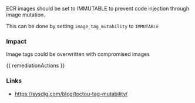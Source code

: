
ECR images should be set to IMMUTABLE to prevent code injection through image mutation.

This can be done by setting <code>image_tag_mutability</code> to <code>IMMUTABLE</code>

### Impact
Image tags could be overwritten with compromised images

<!-- DO NOT CHANGE -->
{{ remediationActions }}

### Links
- https://sysdig.com/blog/toctou-tag-mutability/


